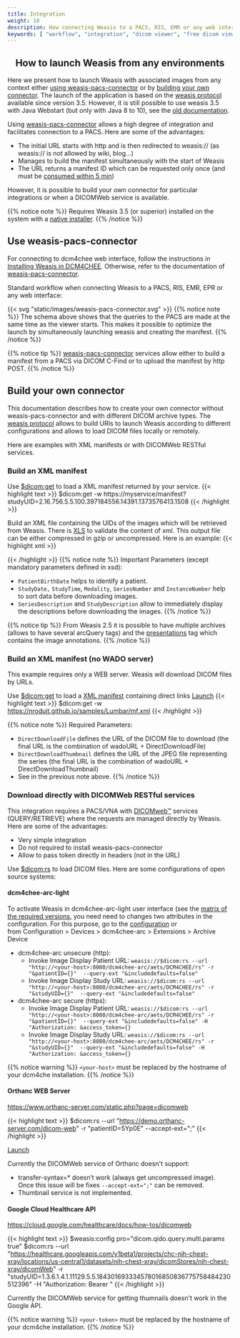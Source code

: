 ```yaml
---
title: Integration
weight: 10
description: How connecting Weasis to a PACS, RIS, EMR or any web interface
keywords: [ "workflow", "integration", "dicom viewer", "free dicom viewer", "open source dicom viewer", "weasis dicom viewer",  "multi-platform dicom viewer", "dicom", "pacs", "pacs viewer" ]
---
```


## <center>How to launch Weasis from any environments</center>

Here we present how to launch Weasis with associated images from any context either [using weasis-pacs-connector](#use-weasis-pacs-connector) or by [building your own connector](#build-your-own-connector). The launch of the application is based on the [weasis protocol](../../../getting-started/weasis-protocol) available since version 3.5. However, it is still possible to use weasis 3.5 with Java Webstart (but only with Java 8 to 10), see the [old documentation](../../../old/integration).

Using <a target="_blank" href="https://github.com/nroduit/weasis-pacs-connector">weasis-pacs-connector</a> allows a high degree of integration and facilitates connection to a PACS. Here are some of the advantages:

- The initial URL starts with http and is then redirected to weasis:// (as weasis:// is not allowed by wiki, blog…)
- Manages to build the manifest simultaneously with the start of Weasis
- The URL returns a manifest ID which can be requested only once (and must be <a target="_blank" href="https://github.com/nroduit/weasis-pacs-connector/blob/master/etc/dcm4chee-arc/weasis-pacs-connector.properties#L17">consumed within 5 min</a>)

However, it is possible to build your own connector for particular integrations or when a DICOMWeb service is available.

{{% notice note %}}
Requires Weasis 3.5 (or superior) installed on the system with a [native installer](../../../getting-started/).
{{% /notice %}}


## Use weasis-pacs-connector

For connecting to dcm4chee web interface, follow the instructions in [Installing Weasis in DCM4CHEE](../../../getting-started/dcm4chee). Otherwise, refer to the documentation of <a target="_blank" href="https://github.com/nroduit/weasis-pacs-connector">weasis-pacs-connector</a>.

Standard workflow when connecting Weasis to a PACS, RIS, EMR, EPR or any web interface:

{{< svg "static/images/weasis-pacs-connector.svg" >}}
{{% notice note %}}
The schema above shows that the queries to the PACS are made at the same time as the viewer starts. This makes it possible to optimize the launch by simultaneously launching weasis and creating the manifest.
{{% /notice %}}

{{% notice tip %}}
<a target="_blank" href="https://github.com/nroduit/weasis-pacs-connector">weasis-pacs-connector</a> services allow either to build a manifest from a PACS via DICOM C-Find or to upload the manifest by http POST.
{{% /notice %}}

## Build your own connector

This documentation describes how to create your own connector without weasis-pacs-connector and with different DICOM archive types. The [weasis protocol](../../../getting-started/weasis-protocol/#how-to-build-an-uri) allows to build URIs to launch Weasis according to different configurations and allows to load DICOM files locally or remotely.

Here are examples with XML manifests or with DICOMWeb RESTful services.

###  Build an XML manifest

Use [$dicom:get](../../commands/#dicom-get) to load a XML manifest returned by your service.
{{< highlight text >}}
$dicom:get -w https://myservice/manifest?studyUID=2.16.756.5.5.100.397184556.14391.1373576413.1508
{{< /highlight >}}

Build an XML file containing the UIDs of the images which will be retrieved from Weasis. There is <a target="_blank" href="https://github.com/nroduit/Weasis/blob/master/weasis-dicom/weasis-dicom-explorer/src/main/resources/config/manifest.xsd">XLS</a> to validate the content of xml. This output file can be either compressed in gzip or uncompressed. Here is an example:
{{< highlight xml >}}
<?xml version="1.0" encoding="UTF-8" ?>
<manifest xmlns="http://www.weasis.org/xsd/2.5" xmlns:xsi="http://www.w3.org/2001/XMLSchema-instance">
    <arcQuery additionnalParameters="" arcId="1001" baseUrl="http://archive-weasis.rhcloud.com/archive/wado" requireOnlySOPInstanceUID="false">
        <Patient PatientID="H13885_9M" PatientName="TEST NON SQUARE PIXELS" PatientSex="F">
            <Study AccessionNumber="" ReferringPhysicianName="" StudyDate="20130711" StudyDescription="TEST NON SQUARE PIXELS" StudyID="PKD" StudyInstanceUID="2.16.756.5.5.100.397184556.14391.1373576413.1508" StudyTime="170013">
                <Series Modality="US" SeriesDescription="NON SQUARE PIXELS: PIXEL ASPECT RATIO" SeriesInstanceUID="1.2.40.0.13.1.1.87878503032592846377547034671833520632" SeriesNumber="2">
                    <Instance InstanceNumber="107" SOPInstanceUID="1.2.40.0.13.1.1.126082073005720329436273995268222863740"/>
                </Series>
                <Series Modality="MR" SeriesDescription="NON SQUARE PIXELS: PIXEL SPACING" SeriesInstanceUID="2.16.756.5.5.100.397184556.7220.1373578035.1" SeriesNumber="40001">
                    <Instance InstanceNumber="1" SOPInstanceUID="2.16.756.5.5.100.397184556.7220.1373578035.1.0"/>
                    <Instance InstanceNumber="2" SOPInstanceUID="2.16.756.5.5.100.397184556.7220.1373578035.1.1"/>
                    <Instance InstanceNumber="3" SOPInstanceUID="2.16.756.5.5.100.397184556.7220.1373578035.1.2"/>
                    <Instance InstanceNumber="4" SOPInstanceUID="2.16.756.5.5.100.397184556.7220.1373578035.1.3"/>
                </Series>
                <Series Modality="MR" SeriesDescription="NON SQUARE PIXELS: PIXEL SPACING" SeriesInstanceUID="2.16.756.5.5.100.397184556.7220.1373578664.2" SeriesNumber="50001">
                    <Instance InstanceNumber="1" SOPInstanceUID="2.16.756.5.5.100.397184556.7220.1373578664.2.0"/>
                    <Instance InstanceNumber="2" SOPInstanceUID="2.16.756.5.5.100.397184556.7220.1373578664.2.1"/>
                    <Instance InstanceNumber="3" SOPInstanceUID="2.16.756.5.5.100.397184556.7220.1373578664.2.2"/>
                    <Instance InstanceNumber="4" SOPInstanceUID="2.16.756.5.5.100.397184556.7220.1373578664.2.3"/>
                </Series>
            </Study>
        </Patient>
    </arcQuery>
</manifest>
{{< /highlight >}}
{{% notice note %}}
Important Parameters (except mandatory parameters defined in xsd):

- `PatientBirthDate` helps to identify a patient.
- `StudyDate,` `StudyTime`, `Modality`, `SeriesNumber` and `InstanceNumber` help to sort data before downloading images.
- `SeriesDescription` and `StudyDescription` allow to immediately display the descriptions before downloading the images.
{{% /notice %}}

{{% notice tip %}}
From Weasis 2.5 it is possible to have multiple archives (allows to have several arcQuery tags) and the <a target="_blank" href="https://github.com/nroduit/Weasis/blob/master/weasis-dicom/weasis-dicom-explorer/src/main/resources/config/presentations.xsd">presentations</a> tag which contains the image annotations.
{{% /notice %}}

###  Build an XML manifest (no WADO server)
This example requires only a WEB server. Weasis will download DICOM files by URLs.

Use [$dicom:get](../../commands/#dicom-get) to load a <a target="_blank" href="https://nroduit.github.io/samples/Lumbar/mf.xml">XML manifest</a> containing direct links <a  href="weasis://%24dicom%3Aget%20-w%20https%3A%2F%2Fnroduit.github.io%2Fsamples%2FLumbar%2Fmf.xml" class="btn btn-default">Launch</a>
{{< highlight text >}}
$dicom:get -w https://nroduit.github.io/samples/Lumbar/mf.xml
{{< /highlight >}}

{{% notice note %}}
Required Parameters:

- `DirectDownloadFile` defines the URL of the DICOM file to download (the final URL is the combination of wadoURL + DirectDownloadFile)
- `DirectDownloadThumbnail` defines the URL of the JPEG file representing the series (the final URL is the combination of wadoURL + DirectDownloadThumbnail)
- See in the previous note above.
{{% /notice %}}


### Download directly with DICOMWeb RESTful services

This integration requires a PACS/VNA with <a target="_blank" href="https://www.dicomstandard.org/dicomweb/">DICOMweb™</a> services (QUERY/RETRIEVE) where the requests are managed directly by Weasis. Here are some of the advantages:

- Very simple integration
- Do not required to install weasis-pacs-connector
- Allow to pass token directly in headers (not in the URL)

Use [$dicom:rs](../../commands/#dicom-rs) to load DICOM files. Here are some configurations of open source systems:

#### dcm4chee-arc-light

To activate Weasis in dcm4chee-arc-light user interface (see the <a target="_blank" href="https://github.com/dcm4che/dcm4chee-arc-light/wiki/Weasis-Viewer-Integration">matrix of the required versions</a>, you need need to changes two attributes in the configuration. For this purpose, go to the <a target="_blank" href="http://localhost:8080/dcm4chee-arc/ui2/#/device/edit/dcm4chee-arc/dcmArchiveDevice/properties.dcmArchiveDevice">configuration</a> or from Configuration > Devices > dcm4chee-arc > Extensions > Archive Device 

- dcm4chee-arc unsecure (http):
    - Invoke Image Display Patient URL: `weasis://$dicom:rs --url "http://<your-host>:8080/dcm4chee-arc/aets/DCM4CHEE/rs" -r "&patientID={}"  --query-ext "&includedefaults=false"`
    - Invoke Image Display Study URL: `weasis://$dicom:rs --url "http://<your-host>:8080/dcm4chee-arc/aets/DCM4CHEE/rs" -r "&studyUID={}"  --query-ext "&includedefaults=false"`
- dcm4chee-arc secure (https):
    - Invoke Image Display Patient URL: `weasis://$dicom:rs --url "http://<your-host>:8080/dcm4chee-arc/aets/DCM4CHEE/rs" -r "&patientID={}"  --query-ext "&includedefaults=false" -H "Authorization: &access_token={}`
    - Invoke Image Display Study URL: `weasis://$dicom:rs --url "http://<your-host>:8080/dcm4chee-arc/aets/DCM4CHEE/rs" -r "&studyUID={}"  --query-ext "&includedefaults=false" -H "Authorization: &access_token={}`

{{% notice warning %}}
`<your-host>` must be replaced by the hostname of your dcm4che installation.
{{% /notice %}}

#### Orthanc WEB Server

https://www.orthanc-server.com/static.php?page=dicomweb

{{< highlight text >}}
$dicom:rs --url "https://demo.orthanc-server.com/dicom-web" -r "patientID=5Yp0E" --accept-ext=";"
{{< /highlight >}}

<a  href="weasis://%24dicom%3Ars%20--url%20%22https%3A%2F%2Fdemo.orthanc-server.com%2Fdicom-web%22%20-r%20%22patientID%3D5Yp0E%22%20--accept-ext%3D%22%3B%22" class="btn btn-default">Launch</a>


Currently the DICOMWeb service of Orthanc doesn't support:

- transfer-syntax=* doesn’t work (always get uncompressed image). Once this issue will be fixes `--accept-ext=";"` can be removed.
- Thumbnail service is not implemented.

#### Google Cloud Healthcare API

https://cloud.google.com/healthcare/docs/how-tos/dicomweb

{{< highlight text >}}
$weasis:config pro="dicom.qido.query.multi.params true" $dicom:rs --url "https://healthcare.googleapis.com/v1beta1/projects/chc-nih-chest-xray/locations/us-central1/datasets/nih-chest-xray/dicomStores/nih-chest-xray/dicomWeb" -r "studyUID=1.3.6.1.4.1.11129.5.5.184301693334578016850836775758484230512396" -H "Authorization: Bearer <your-token>"
{{< /highlight >}}

Currently the DICOMWeb service for getting thumnails doesn't work in the Google API.

{{% notice warning %}}
`<your-token>` must be replaced by the hostname of your dcm4che installation.
{{% /notice %}}
